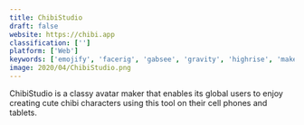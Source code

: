 ```yaml
---
title: ChibiStudio
draft: false 
website: https://chibi.app
classification: ['']
platform: ['Web']
keywords: ['emojify', 'facerig', 'gabsee', 'gravity', 'highrise', 'makeavatar.ai', 'moji_edit', 'myidol', 'rawr_messenger', 'shadow', 'zepeto', 'mai_social_avatars']
image: 2020/04/ChibiStudio.png
---
```

ChibiStudio is a classy avatar maker that enables its global users to enjoy creating cute chibi characters using this tool on their cell phones and tablets.